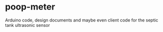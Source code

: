 # poop-meter
Arduino code, design documents and maybe even client code for the septic tank ultrasonic sensor
